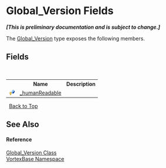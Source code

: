 # Global_Version Fields
 _**\[This is preliminary documentation and is subject to change.\]**_

The <a href="T_VortexBase_Global_Version.md">Global_Version</a> type exposes the following members.


## Fields
&nbsp;<table><tr><th></th><th>Name</th><th>Description</th></tr><tr><td>![Protected field](media/protfield.gif "Protected field")</td><td><a href="F_VortexBase_Global_Version__humanReadable.md">_humanReadable</a></td><td /></tr></table>&nbsp;
<a href="#global_version-fields">Back to Top</a>

## See Also


#### Reference
<a href="T_VortexBase_Global_Version.md">Global_Version Class</a><br /><a href="N_VortexBase.md">VortexBase Namespace</a><br />